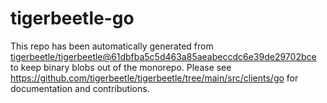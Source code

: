 # tigerbeetle-go
This repo has been automatically generated from
[tigerbeetle/tigerbeetle@61dbfba5c5d463a85aeabeccdc6e39de29702bce](https://github.com/tigerbeetle/tigerbeetle/commit/61dbfba5c5d463a85aeabeccdc6e39de29702bce)
to keep binary blobs out of the monorepo.
Please see
<https://github.com/tigerbeetle/tigerbeetle/tree/main/src/clients/go>
for documentation and contributions.